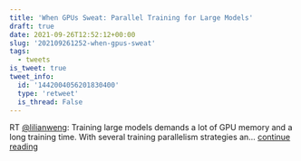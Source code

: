 ```yaml
---
title: 'When GPUs Sweat: Parallel Training for Large Models'
draft: true
date: 2021-09-26T12:52:12+00:00
slug: '202109261252-when-gpus-sweat'
tags:
  - tweets
is_tweet: true
tweet_info:
  id: '1442004056201830400'
  type: 'retweet'
  is_thread: False
---
```




RT [@lilianweng](https://x.com/lilianweng): Training large models demands a lot of GPU memory and a long training time. With several training parallelism strategies an… [continue reading](https://x.com/sytelus/status/1442004056201830400)
